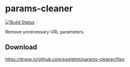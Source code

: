 # params-cleaner
[![Build Status](https://drone.io/github.com/eagletmt/params-cleaner/status.png)](https://drone.io/github.com/eagletmt/params-cleaner/latest)

Remove unnecessary URL parameters.

## Download
https://drone.io/github.com/eagletmt/params-cleaner/files
